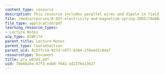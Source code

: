 ```yaml
---
content_type: resource
description: This resource includes parallel wires and dipole in field.
file: /media/courses/8-02t-electricity-and-magnetism-spring-2005/70e88a5e47f3eab8f6411d2376e13e27_prs_w07d1.pdf
file_type: application/pdf
learning_resource_types:
- Lecture Notes
ocw_type: OCWFile
parent_title: Lecture Notes
parent_type: CourseSection
parent_uid: 8c57fc19-927d-cd77-b384-2f8eed1c0daf
resourcetype: Document
title: prs_w07d1.pdf
uid: 70e88a5e-47f3-eab8-f641-1d2376e13e27
---
```

